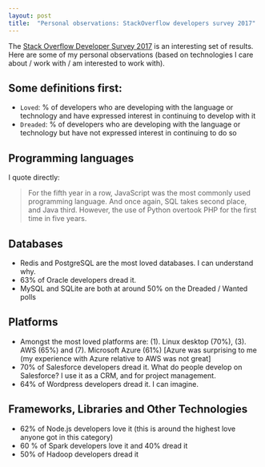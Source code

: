 ```yaml
---
layout: post
title:  "Personal observations: StackOverflow developers survey 2017"
---
```


The [Stack Overflow Developer Survey 2017](https://stackoverflow.com/insights/survey/2017/) is an interesting set of results.
Here are some of my personal observations (based on technologies I care about / work with / am interested to work with).

## Some definitions first:

- `Loved`: % of developers who are developing with the language or technology and have expressed interest in continuing to develop with it
- `Dreaded`: % of developers who are developing with the language or technology but have not expressed interest in continuing to do so

## Programming languages

I quote directly:
> For the fifth year in a row, JavaScript was the most commonly used programming language. And once again, SQL takes second place, and Java third. However, the use of Python overtook PHP for the first time in five years.

## Databases

- Redis and PostgreSQL are the most loved databases. I can understand why. 
- 63% of Oracle developers dread it.  
- MySQL and SQLite are both at around 50% on the Dreaded / Wanted polls

## Platforms

- Amongst the most loved platforms are: (1). Linux desktop (70%), (3). AWS (65%) and (7). Microsoft Azure (61%) [Azure was surprising to me (my experience with Azure relative to AWS was not great]
- 70% of Salesforce developers dread it. What do people develop on Salesforce? I use it as a CRM, and for project management. 
- 64% of Wordpress developers dread it. I can imagine. 

## Frameworks, Libraries and Other Technologies

- 62% of Node.js developers love it (this is around the highest love anyone got in this category)
- 60 % of Spark developers love it and 40% dread it
- 50% of Hadoop developers dread it

